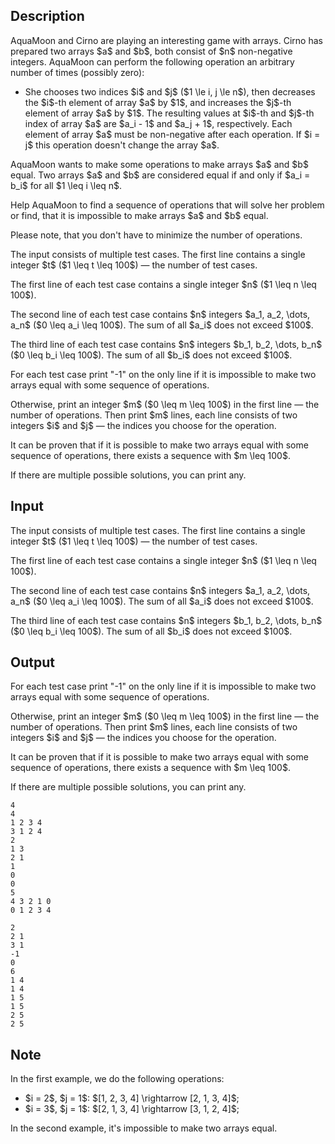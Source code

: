 ## Description

<div><p>AquaMoon and Cirno are playing an interesting game with arrays. Cirno has prepared two arrays $a$ and $b$, both consist of $n$ non-negative integers. AquaMoon can perform the following operation an arbitrary number of times (possibly zero):</p><ul> <li> She chooses two indices $i$ and $j$ ($1 \le i, j \le n$), then decreases the $i$-th element of array $a$ by $1$, and increases the $j$-th element of array $a$ by $1$. The resulting values at $i$-th and $j$-th index of array $a$ are $a_i - 1$ and $a_j + 1$, respectively. Each element of array $a$ <span class="tex-font-style-bf">must be non-negative after each operation</span>. If $i = j$ this operation doesn't change the array $a$. </li></ul><p>AquaMoon wants to make some operations to make arrays $a$ and $b$ equal. Two arrays $a$ and $b$ are considered equal if and only if $a_i = b_i$ for all $1 \leq i \leq n$.</p><p>Help AquaMoon to find a sequence of operations that will solve her problem or find, that it is impossible to make arrays $a$ and $b$ equal.</p><p>Please note, that you <span class="tex-font-style-bf">don't have to minimize</span> the number of operations.</p></div><div class="input-specification"><p>The input consists of multiple test cases. The first line contains a single integer $t$ ($1 \leq t \leq 100$) — the number of test cases.</p><p>The first line of each test case contains a single integer $n$ ($1 \leq n \leq 100$).</p><p>The second line of each test case contains $n$ integers $a_1, a_2, \dots, a_n$ ($0 \leq a_i \leq 100$). <span class="tex-font-style-bf">The sum of all $a_i$ does not exceed $100$.</span></p><p>The third line of each test case contains $n$ integers $b_1, b_2, \dots, b_n$ ($0 \leq b_i \leq 100$). <span class="tex-font-style-bf">The sum of all $b_i$ does not exceed $100$.</span></p></div><div class="output-specification"><p>For each test case print "<span class="tex-font-style-tt">-1</span>" on the only line if it is impossible to make two arrays equal with some sequence of operations.</p><p>Otherwise, print an integer $m$ ($0 \leq m \leq 100$) in the first line — the number of operations. Then print $m$ lines, each line consists of two integers $i$ and $j$ — the indices you choose for the operation.</p><p>It can be proven that if it is possible to make two arrays equal with some sequence of operations, there exists a sequence with $m \leq 100$.</p><p>If there are multiple possible solutions, you can print any.</p></div>

## Input

<p>The input consists of multiple test cases. The first line contains a single integer $t$ ($1 \leq t \leq 100$) — the number of test cases.</p><p>The first line of each test case contains a single integer $n$ ($1 \leq n \leq 100$).</p><p>The second line of each test case contains $n$ integers $a_1, a_2, \dots, a_n$ ($0 \leq a_i \leq 100$). <span class="tex-font-style-bf">The sum of all $a_i$ does not exceed $100$.</span></p><p>The third line of each test case contains $n$ integers $b_1, b_2, \dots, b_n$ ($0 \leq b_i \leq 100$). <span class="tex-font-style-bf">The sum of all $b_i$ does not exceed $100$.</span></p>

## Output

<p>For each test case print "<span class="tex-font-style-tt">-1</span>" on the only line if it is impossible to make two arrays equal with some sequence of operations.</p><p>Otherwise, print an integer $m$ ($0 \leq m \leq 100$) in the first line — the number of operations. Then print $m$ lines, each line consists of two integers $i$ and $j$ — the indices you choose for the operation.</p><p>It can be proven that if it is possible to make two arrays equal with some sequence of operations, there exists a sequence with $m \leq 100$.</p><p>If there are multiple possible solutions, you can print any.</p>





```input1
4
4
1 2 3 4
3 1 2 4
2
1 3
2 1
1
0
0
5
4 3 2 1 0
0 1 2 3 4
```




```output1
2
2 1
3 1
-1
0
6
1 4
1 4
1 5
1 5
2 5
2 5
```



## Note

<p>In the first example, we do the following operations:</p><ul> <li> $i = 2$, $j = 1$: $[1, 2, 3, 4] \rightarrow [2, 1, 3, 4]$; </li><li> $i = 3$, $j = 1$: $[2, 1, 3, 4] \rightarrow [3, 1, 2, 4]$; </li></ul><p>In the second example, it's impossible to make two arrays equal.</p>
